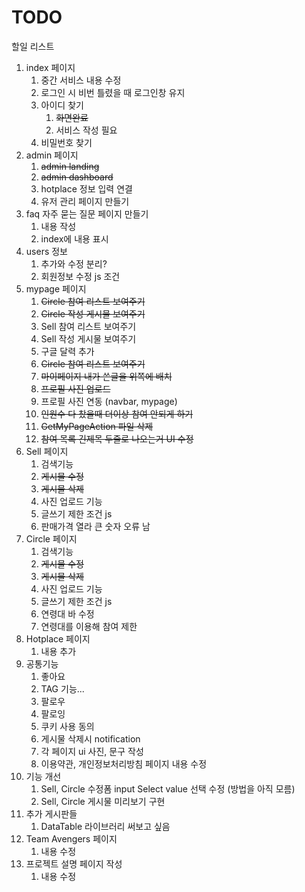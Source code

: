 # TODO

할일 리스트

1. index 페이지
   1. 중간 서비스 내용 수정
   2. 로그인 시 비번 틀렸을 때 로그인창 유지
   3. 아이디 찾기
      1. ~~화면완료~~
      2. 서비스 작성 필요
   4. 비밀번호 찾기
2. admin 페이지
   1. ~~admin landing~~
   2. ~~admin dashboard~~
   3. hotplace 정보 입력 연결
   4. 유저 관리 페이지 만들기
3. faq 자주 묻는 질문 페이지 만들기
   1. 내용 작성
   2. index에 내용 표시
4. users 정보
   1. 추가와 수정 분리?
   2. 회원정보 수정 js 조건
5. mypage 페이지
   1. ~~Circle 참여 리스트 보여주기~~
   2. ~~Circle 작성 게시물 보여주기~~
   3. Sell 참여 리스트 보여주기
   4. Sell 작성 게시물 보여주기
   5. 구글 달력 추가
   6. ~~Circle 참여 리스트 보여주기~~
   7. ~~마이페이지 내가 쓴글을 위쪽에 배치~~
   8. ~~프로필 사진 업로드~~
   9. 프로필 사진 연동 (navbar, mypage)
   10. ~~인원수 다 찼을때 더이상 참여 안되게 하기~~
   11. ~~GetMyPageAction 파일 삭제~~
   12. ~~참여 목록 긴제목 두줄로 나오는거 UI 수정~~
6. Sell 페이지
   1. 검색기능
   2. ~~게시물 수정~~
   3. ~~게시물 삭제~~
   4. 사진 업로드 기능
   5. 글쓰기 제한 조건 js
   6. 판매가격 열라 큰 숫자 오류 남
7. Circle 페이지
   1. 검색기능
   2. ~~게시물 수정~~
   3. ~~게시물 삭제~~
   4. 사진 업로드 기능
   5. 글쓰기 제한 조건 js
   6. 연령대 바 수정
   7. 연령대를 이용해 참여 제한
8. Hotplace 페이지
   1. 내용 추가
9. 공통기능
   1. 좋아요
   2. TAG 기능...
   3. 팔로우
   4. 팔로잉
   5. 쿠키 사용 동의
   6. 게시물 삭제시 notification
   7. 각 페이지 ui 사진, 문구 작성
   8. 이용약관, 개인정보처리방침 페이지 내용 수정
10. 기능 개선
    1. Sell, Circle 수정폼 input Select value 선택 수정 (방법을 아직 모름)
    2. Sell, Circle 게시물 미리보기 구현
11. 추가 게시판들
    1. DataTable 라이브러리 써보고 싶음
12. Team Avengers 페이지
    1. 내용 수정
13. 프로젝트 설명 페이지 작성
    1. 내용 수정
